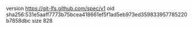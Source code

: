 version https://git-lfs.github.com/spec/v1
oid sha256:531e5aaff7773b75bcea418661ef5f1ad5eb973ed359833957785220b7858dbc
size 828
